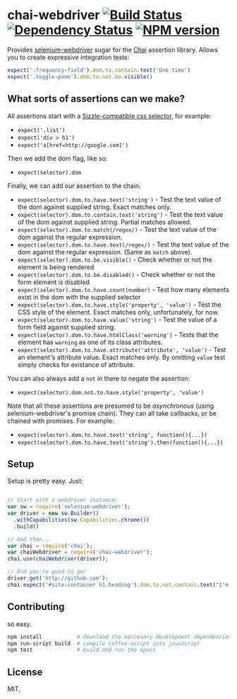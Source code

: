 # chai-webdriver [![Build Status](https://travis-ci.org/goodeggs/chai-webdriver.png)](https://travis-ci.org/goodeggs/chai-webdriver) [![Dependency Status](https://david-dm.org/goodeggs/chai-webdriver.png)](https://david-dm.org/goodeggs/chai-webdriver) [![NPM version](https://badge.fury.io/js/chai-webdriver.png)](http://badge.fury.io/js/chai-webdriver)

Provides [selenium-webdriver](https://npmjs.org/package/selenium-webdriver) sugar for the [Chai](http://chaijs.com/) assertion library. Allows you to create expressive integration tests:

```javascript
expect('.frequency-field').dom.to.contain.text('One time')
expect('.toggle-pane').dom.to.not.be.visible()
```

## What sorts of assertions can we make?

All assertions start with a [Sizzle-compatible css selector](http://sizzlejs.com/), for example:

- `expect('.list')`
- `expect('div > h1')`
- `expect('a[href=http://google.com]')`

Then we add the dom flag, like so:

- `expect(selector).dom`

Finally, we can add our assertion to the chain.

- `expect(selector).dom.to.have.text('string')` - Test the text value of the dom against supplied string. Exact matches only.
- `expect(selector).dom.to.contain.text('string')` - Test the text value of the dom against supplied string. Partial matches allowed.
- `expect(selector).dom.to.match(/regex/)` - Test the text value of the dom against the regular expression.
- `expect(selector).dom.to.have.text(/regex/)` - Test the text value of the dom against the regular expression. (Same as `match` above).
- `expect(selector).dom.to.be.visible()` - Check whether or not the element is being rendered
- `expect(selector).dom.to.be.disabled()` - Check whether or not the form element is disabled
- `expect(selector).dom.to.have.count(number)` - Test how many elements exist in the dom with the supplied selector
- `expect(selector).dom.to.have.style('property', 'value')` - Test the CSS style of the element. Exact matches only, unfortunately, for now.
- `expect(selector).dom.to.have.value('string')` - Test the value of a form field against supplied string.
- `expect(selector).dom.to.have.htmlClass('warning')` - Tests that the element has `warning` as one of its class attributes.
- `expect(selector).dom.to.have.attribute('attribute', 'value')` - Test an element's attribute value. Exact matches only. By omitting `value` test simply checks for existance of attribute.

You can also always add a `not` in there to negate the assertion:

- `expect(selector).dom.not.to.have.style('property', 'value')`

Note that all these assertions are presumed to be *asynchronous* (using selenium-webdriver's promise chain).
They can all take callbacks, or be chained with promises. For example:

- `expect(selector).dom.to.have.text('string', function(){...})`
- `expect(selector).dom.to.have.text('string').then(function(){...})`


## Setup

Setup is pretty easy. Just:

```javascript

// Start with a webdriver instance:
var sw = require('selenium-webdriver');
var driver = new sw.Builder()
  .withCapabilities(sw.Capabilities.chrome())
  .build()

// And then...
var chai = require('chai');
var chaiWebdriver = require('chai-webdriver');
chai.use(chaiWebdriver(driver));

// And you're good to go!
driver.get('http://github.com');
chai.expect('#site-container h1.heading').dom.to.not.contain.text("I'm a kitty!");
```

## Contributing

so easy.

```bash
npm install           # download the neccesary development dependencies
npm run-script build  # compile coffee-script into javascript
npm test              # build and run the specs
```

## License

MIT.
